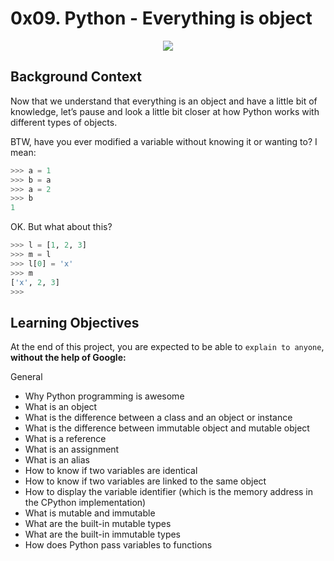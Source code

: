 # 0x09. Python - Everything is object

<p align="center">
    <img size="400" src="https://media.licdn.com/dms/image/C4E12AQHED3_YKRB0Sg/article-cover_image-shrink_600_2000/0/1579150151382?e=2147483647&v=beta&t=94MXPJH-UV66k3PaM0dvMWvq-mo4hvghWbHHAUUl7qc"/>
</P>

## Background Context

Now that we understand that everything is an object and have a little bit of knowledge, let’s pause and look a little bit closer at how Python works with different types of objects.

BTW, have you ever modified a variable without knowing it or wanting to? I mean:

```python
>>> a = 1
>>> b = a
>>> a = 2
>>> b
1
```

OK. But what about this?

```python
>>> l = [1, 2, 3]
>>> m = l
>>> l[0] = 'x'
>>> m
['x', 2, 3]
>>> 
```

## Learning Objectives

At the end of this project, you are expected to be able to `explain to anyone`, **without the help of Google:**

General

- Why Python programming is awesome
- What is an object
- What is the difference between a class and an object or instance
- What is the difference between immutable object and mutable object
- What is a reference
- What is an assignment
- What is an alias
- How to know if two variables are identical
- How to know if two variables are linked to the same object
- How to display the variable identifier (which is the memory address in the CPython implementation)
- What is mutable and immutable
- What are the built-in mutable types
- What are the built-in immutable types
- How does Python pass variables to functions
